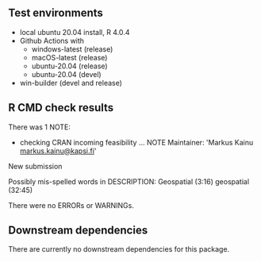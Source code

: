 ## Test environments
* local ubuntu 20.04 install, R 4.0.4
* Github Actions with 
    * windows-latest (release)
    * macOS-latest (release)
    * ubuntu-20.04 (release)
    * ubuntu-20.04 (devel)
* win-builder (devel and release)

## R CMD check results

There was 1 NOTE:

  * checking CRAN incoming feasibility ... NOTE
  Maintainer: 'Markus Kainu <markus.kainu@kapsi.fi>'

  New submission

  Possibly mis-spelled words in DESCRIPTION:
    Geospatial (3:16)
    geospatial (32:45)
    
There were no ERRORs or WARNINGs.

## Downstream dependencies

There are currently no downstream dependencies for this package.
